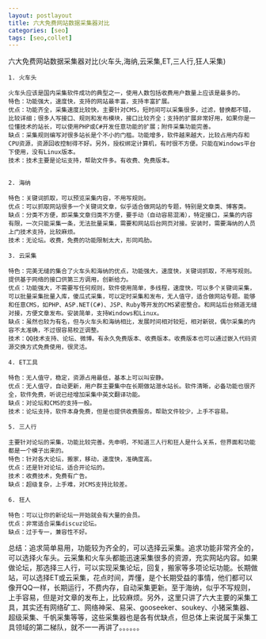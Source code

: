 ```yaml
---
layout: postlayout
title: 六大免费网站数据采集器对比
categories: [seo]
tags: [seo,collet]
---
```

六大免费网站数据采集器对比(火车头,海纳,云采集,ET,三人行,狂人采集)

    1. 火车头
    
    火车头应该是国内采集软件成功的典型之一，使用人数包括收费用户数量上应该是最多的。
    特色：功能强大，速度快，支持的网站最丰富，支持丰富扩展。
    优点：功能齐全，采集速度比较快，主要针对CMS，短时间可以采集很多，过滤，替换都不错，比较详细；很多人写接口、规则和发布模块，接口比较齐全；支持的扩展非常好用，如果你是一位懂技术的站长，可以使用PHP或C#开发任意功能的扩展；附件采集功能完善。
    缺点：采集规则编写对很多站长是个不小的门槛。功能增多，软件越来越大，比较占用内存和CPU资源，资源回收控制得不好。另外，授权绑定计算机，有时很不方便。只能在Windows平台下使用，没有Linux版本。
    技术：技术主要是论坛支持，帮助文件多。有收费、免费版本。
    
    
    2. 海纳
    
    特色：关键词抓取，可以预览采集内容，不用写规则。
    优点：可以抓取网站很多一个关键词文章，似乎适合做网站的专题，特别是文章类、博客类。
    缺点：分类不方便，即采集文章归类不方便，要手动（自动容易混淆），特定接口，采集的内容有限，一次只能采集一条，无法批量采集，需要和网站后台网页对接。安装时，需要海纳的人员上门技术支持，比较麻烦。
    技术：无论坛。收费，免费的功能限制太大，形同鸡肋。
    
    3. 云采集
    
    特色：完美无缝的集合了火车头和海纳的优点，功能强大，速度快，关键词抓取，不用写规则。提供基于网络的接口供第三方调用，创新给力。
    优点：功能强大，不需要写任何规则，软件使用简单，多线程，速度快，可以多个关键词采集，可以批量采集批量入库，傻瓜式采集，可以定时采集和发布，无人值守，适合做网站专题。能够和任意CMS，如PHP、ASP.NET(C#)、JSP、Ruby等开发的CMS紧密整合。和网站后台频道无缝对接，方便文章发布。安装简单，支持Windows和Linux。
    缺点：虽然也较为有名，但与火车头和海纳相比，发展时间相对较短，相对新锐，偶尔采集的内容不太准确，不过很容易校正调整。
    技术：QQ技术支持、论坛、微博。有永久免费版本、收费版本。收费版本也可以通过嵌入代码资源交换方式免费使用，很灵活。
    
    4. ET工具
    
    特色：无人值守，稳定，资源占用最低，基本上可以叫安静。
    优点：无人值守，自动更新，用户群主要集中在长期做站潜水站长。软件清晰，必备功能也很齐全，软件免费，听说已经增加采集中英文翻译功能。
    缺点：对论坛和CMS的支持一般。
    技术：论坛支持，软件本身免费，但是也提供收费服务。帮助文件较少，上手不容易。
    
    5. 三人行
    
    主要针对论坛的采集，功能比较完善。先申明，不知道三人行和狂人是什么关系，但界面和功能都是一个模子出来的。
    特色：针对各大论坛，搬家，移动，速度快，准确度高。
    优点：还是针对论坛，适合开论坛的。
    技术：收费技术，免费有广告。
    缺点：超级复杂，上手难，对CMS支持比较差。
    
    6. 狂人
    
    特色：可以让你的新论坛一开始就会有大量的会员。
    优点：非常适合采集discuz论坛。
    缺点：过于专一，兼容性不好。

总结：追求简单易用，功能较为齐全的，可以选择云采集。追求功能非常齐全的，可以选择火车头。云采集和火车头都能迅速采集很多的资源，充实网站内容。如果做论坛，那选择三人行，可以实现采集论坛，回复，搬家等多项论坛功能。长期做站，可以选择ET或云采集，花点时间，弄懂，是个长期受益的事情，他们都可以像开QQ一样，长期运行，不费内存，自动采集更新。至于海纳，似乎不写规则，上手容易，但是对文章的发布上，比较麻烦。另外，这里只讲了六大主要的采集工具，其实还有网络矿工、网络神采、易采、gooseeker、soukey、小猪采集器、超级采集、千帆采集等等，这些采集器也是各有优缺点，但总体上来说属于采集工具领域的第二梯队，就不一一再讲了。。。。。。